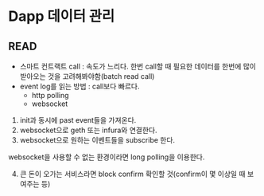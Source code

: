 # Dapp 데이터 관리

## READ

-   스마트 컨트랙트 call : 속도가 느리다. 한번 call할 때 필요한 데이터를 한번에 많이 받아오는 것을 고려해봐야함(batch read call)
-   event log를 읽는 방법 : call보다 빠르다.
    -   http polling
    -   websocket

1. init과 동시에 past event들을 가져온다.
2. websocket으로 geth 또는 infura와 연결한다.
3. websocket으로 원하는 이벤트들을 subscribe 한다.

websocket을 사용할 수 없는 환경이라면 long polling을 이용한다.

4. 큰 돈이 오가는 서비스라면 block confirm 확인할 것(confirm이 몇 이상일 때 보여주는 등)
